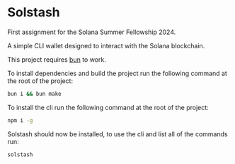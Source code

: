 # Solstash

First assignment for the Solana Summer Fellowship 2024.

A simple CLI wallet designed to interact with the Solana blockchain.

This project requires [bun](https://bun.sh) to work.

To install dependencies and build the project run the following command at the root of the project:

```bash
bun i && bun make
```

To install the cli run the following command at the root of the project:

```bash
npm i -g
```

Solstash should now be installed, to use the cli and list all of the commands run:

```bash
solstash
```
